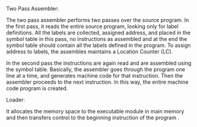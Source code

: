 Two Pass Assembler:

The two pass assembler performs two passes over the source program.
In the first pass, it reads the entire source program, looking only for label definitions. All the labels are collected, assigned address, and placed in the symbol table in this pass, no instructions as assembled and at the end the symbol table should contain all the labels defined in the program. To assign address to labels, the assembles maintains a Location Counter (LC).

In the second pass the instructions are again read and are assembled using the symbol table. Basically, the assembler goes through the program one line at a time, and generates machine code for that instruction. Then the assembler proceeds to the next instruction. In this way, the entire machine code program is created.

Loader:

It allocates the memory space to the executable module in main memory and then transfers control to the beginning instruction of the program .
